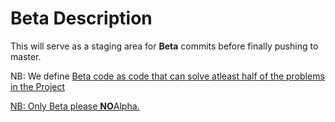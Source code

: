 # Beta Description
This will serve as a staging area for <b>Beta</b> commits before finally pushing to master.

NB: We define <u>Beta<u/> code as code that can solve atleast half of the problems in the Project

NB: Only Beta please <b>NO</b>Alpha.


